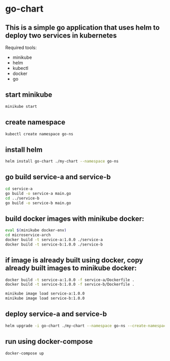 # go-chart
## This is a simple go application that uses helm to deploy two services in kubernetes
Required tools:
- minikube
- helm
- kubectl
- docker
- go

## start minikube

```bash
minikube start
```

## create namespace

```bash
kubectl create namespace go-ns
```

## install helm

```bash
helm install go-chart ./my-chart --namespace go-ns
```



## go build service-a and service-b

```bash
cd service-a
go build -o service-a main.go
cd ../service-b
go build -o service-b main.go

```

## build docker images with minikube docker:

```bash
eval $(minikube docker-env)
cd microservice-arch
docker build -t service-a:1.0.0 ./service-a
docker build -t service-b:1.0.0 ./service-b
```

## if image is already built using docker, copy already built images to minikube docker:

```bash
docker build -t service-a:1.0.0 -f service-a/Dockerfile .
docker build -t service-b:1.0.0 -f service-b/Dockerfile .

minikube image load service-a:1.0.0
minikube image load service-b:1.0.0
```

## deploy service-a and service-b

```bash
helm upgrade -i go-chart ./my-chart --namespace go-ns --create-namespace
```


## run using docker-compose

```bash
docker-compose up
```